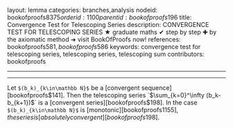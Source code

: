 layout: lemma
categories: branches,analysis
nodeid: bookofproofs$8375
orderid: 1100
parentid: bookofproofs$196
title: Convergence Test for Telescoping Series
description: CONVERGENCE TEST FOR TELESCOPING SERIES &#9733; graduate maths &#10004; step by step &#10010; by the axiomatic method &#10140; visit BookOfProofs now!
references: bookofproofs$581,bookofproofs$586
keywords: convergence test for telescoping series, telescoping series, telescoping sum
contributors: bookofproofs

---


---

Let `$(b_k)_{k\in\mathbb N}$` be a [convergent sequence][bookofproofs$141]. Then the telescoping series `$\sum_{k=0}^\infty (b_k-b_{k+1})$` is a [convergent series][bookofproofs$198]. In the case `$(b_k)_{k\in\mathbb N}$` is [monotonic][bookofproofs$1155], the series is [absolutely convergent][bookofproofs$198].